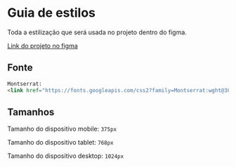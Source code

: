 # Guia de estilos

Toda a estilização que será usada no projeto dentro do figma.

[Link do projeto no figma](https://www.figma.com/file/FidBn9f7BoBCoEs19EzbUD/Apeperia-Mobile-First)

## Fonte

```html
Montserrat:
<link href="https://fonts.googleapis.com/css2?family=Montserrat:wght@300;400;700&family=Open+Sans:wght@300;400;700&display=swap" rel="stylesheet">
```

## Tamanhos

Tamanho do dispositivo mobile: `375px`

Tamanho do dispositivo tablet: `768px`

Tamanho do dispositivo desktop: `1024px`